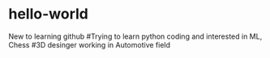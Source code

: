 # hello-world
New to learning github
#Trying to learn python coding and interested in ML, Chess
#3D desinger working in Automotive field
